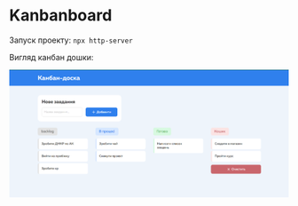 # Kanbanboard

Запуск проекту: ```npx http-server```

Вигляд канбан дошки:

![Screen](https://github.com/Di-peep/Kanbanboard/blob/master/screen.PNG)
